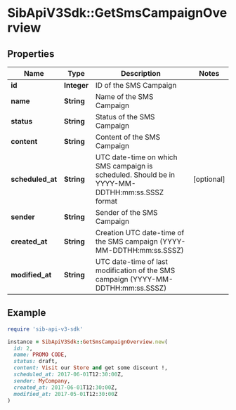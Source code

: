 # SibApiV3Sdk::GetSmsCampaignOverview

## Properties

| Name | Type | Description | Notes |
| ---- | ---- | ----------- | ----- |
| **id** | **Integer** | ID of the SMS Campaign |  |
| **name** | **String** | Name of the SMS Campaign |  |
| **status** | **String** | Status of the SMS Campaign |  |
| **content** | **String** | Content of the SMS Campaign |  |
| **scheduled_at** | **String** | UTC date-time on which SMS campaign is scheduled. Should be in YYYY-MM-DDTHH:mm:ss.SSSZ format | [optional] |
| **sender** | **String** | Sender of the SMS Campaign |  |
| **created_at** | **String** | Creation UTC date-time of the SMS campaign (YYYY-MM-DDTHH:mm:ss.SSSZ) |  |
| **modified_at** | **String** | UTC date-time of last modification of the SMS campaign (YYYY-MM-DDTHH:mm:ss.SSSZ) |  |

## Example

```ruby
require 'sib-api-v3-sdk'

instance = SibApiV3Sdk::GetSmsCampaignOverview.new(
  id: 2,
  name: PROMO CODE,
  status: draft,
  content: Visit our Store and get some discount !,
  scheduled_at: 2017-06-01T12:30:00Z,
  sender: MyCompany,
  created_at: 2017-06-01T12:30:00Z,
  modified_at: 2017-05-01T12:30:00Z
)
```

